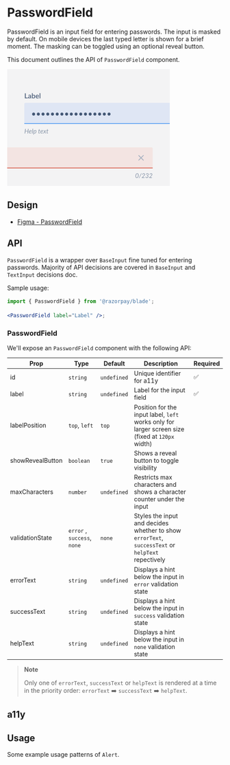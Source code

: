 # PasswordField

PasswordField is an input field for entering passwords. The input is masked by default. On mobile devices the last typed letter is shown for a brief moment. The masking can be toggled using an optional reveal button.

This document outlines the API of `PasswordField` component.

<img src="./passwordfield-thumbnail.png" width="380" alt="" />

## Design

- [Figma - PasswordField](https://www.figma.com/file/jubmQL9Z8V7881ayUD95ps/Blade---Payment-Light?node-id=10953%3A110176)

## API

`PasswordField` is a wrapper over `BaseInput` fine tuned for entering passwords. Majority of API decisions are covered in `BaseInput` and `TextInput` decisions doc.

Sample usage:

```jsx
import { PasswordField } from '@razorpay/blade';

<PasswordField label="Label" />;
```

### PasswordField

We'll expose an `PasswordField` component with the following API:

| Prop             | Type                        | Default     | Description                                                                                       | Required |
| ---------------- | --------------------------- | ----------- | ------------------------------------------------------------------------------------------------- | -------- |
| id               | `string`                    | `undefined` | Unique identifier for a11y                                                                        | ✅       |
| label            | `string`                    | `undefined` | Label for the input field                                                                         | ✅       |
| labelPosition    | `top`, `left`               | `top`       | Position for the input label, `left` works only for larger screen size (fixed at `120px` width)   |          |
| showRevealButton | `boolean`                   | `true`      | Shows a reveal button to toggle visibility                                                        |          |
| maxCharacters    | `number`                    | `undefined` | Restricts max characters and shows a character counter under the input                            |          |
| validationState  | `error` , `success`, `none` | `none`      | Styles the input and decides whether to show `errorText`, `successText` or `helpText` repectively |          |
| errorText        | `string`                    | `undefined` | Displays a hint below the input in `error` validation state                                       |          |
| successText      | `string`                    | `undefined` | Displays a hint below the input in `success` validation state                                     |          |
| helpText         | `string`                    | `undefined` | Displays a hint below the input in `none` validation state                                        |          |

> **Note**
>
> Only one of `errorText`, `successText` or `helpText` is rendered at a time in the priority order: `errorText` ➡️ `successText` ➡️ `helpText`.

## a11y

## Usage

Some example usage patterns of `Alert`.
